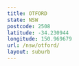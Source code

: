 ```yaml
---
title: OTFORD
state: NSW
postcode: 2508
latitude: -34.230944
longitude: 150.969679
url: /nsw/otford/
layout: suburb
---
```

